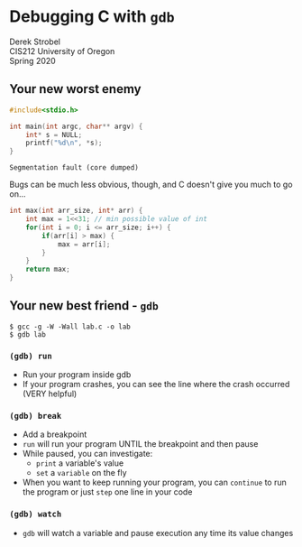 # Debugging C with `gdb`
Derek Strobel  
CIS212 University of Oregon  
Spring 2020

## Your new worst enemy
```C
#include<stdio.h>

int main(int argc, char** argv) {
    int* s = NULL;
    printf("%d\n", *s);
}
```
```
Segmentation fault (core dumped)
```

Bugs can be much less obvious, though, and C doesn't give you much to go on...
```C
int max(int arr_size, int* arr) {
    int max = 1<<31; // min possible value of int
    for(int i = 0; i <= arr_size; i++) {
        if(arr[i] > max) {
            max = arr[i];
        }
    }
    return max;
}
```

## Your new best friend - `gdb`
```
$ gcc -g -W -Wall lab.c -o lab
$ gdb lab
```

### `(gdb) run`
* Run your program inside gdb
* If your program crashes, you can see the line where the crash occurred (VERY helpful)

### `(gdb) break`
* Add a breakpoint
* `run` will run your program UNTIL the breakpoint and then pause
* While paused, you can investigate:
    * `print` a variable's value
    * `set` a `variable` on the fly
* When you want to keep running your program, you can `continue` to run the program or just `step` one line in your code

### `(gdb) watch`
* `gdb` will watch a variable and pause execution any time its value changes




